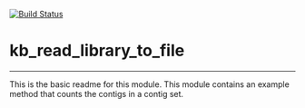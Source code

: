 [![Build Status](https://travis-ci.org/gaprice/kb_read_library_to_file.svg?branch=master)](https://travis-ci.org/gaprice/kb_read_library_to_file)

# kb_read_library_to_file
---

This is the basic readme for this module. This module contains an example method that counts the contigs in a contig set.